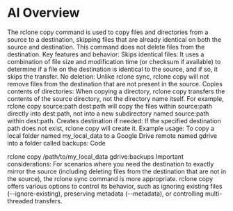 # AI Overview

The rclone copy command is used to copy files and directories from a source to a destination, skipping files that are already identical on both the source and destination. This command does not delete files from the destination.
Key features and behavior:
Skips identical files: It uses a combination of file size and modification time (or checksum if available) to determine if a file on the destination is identical to the source, and if so, it skips the transfer.
No deletion: Unlike rclone sync, rclone copy will not remove files from the destination that are not present in the source.
Copies contents of directories: When copying a directory, rclone copy transfers the contents of the source directory, not the directory name itself. For example, rclone copy source:path dest:path will copy the files within source:path directly into dest:path, not into a new subdirectory named source:path within dest:path.
Creates destination if needed: If the specified destination path does not exist, rclone copy will create it.
Example usage:
To copy a local folder named my_local_data to a Google Drive remote named gdrive into a folder called backups:
Code

rclone copy /path/to/my_local_data gdrive:backups
Important considerations:
For scenarios where you need the destination to exactly mirror the source (including deleting files from the destination that are not in the source), the rclone sync command is more appropriate.
rclone copy offers various options to control its behavior, such as ignoring existing files (--ignore-existing), preserving metadata (--metadata), or controlling multi-threaded transfers.
